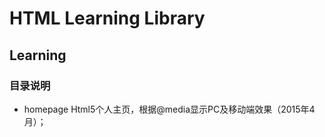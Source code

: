 # HTML Learning Library #

## Learning ##

### 目录说明 ###

* homepage  Html5个人主页，根据@media显示PC及移动端效果（2015年4月）；